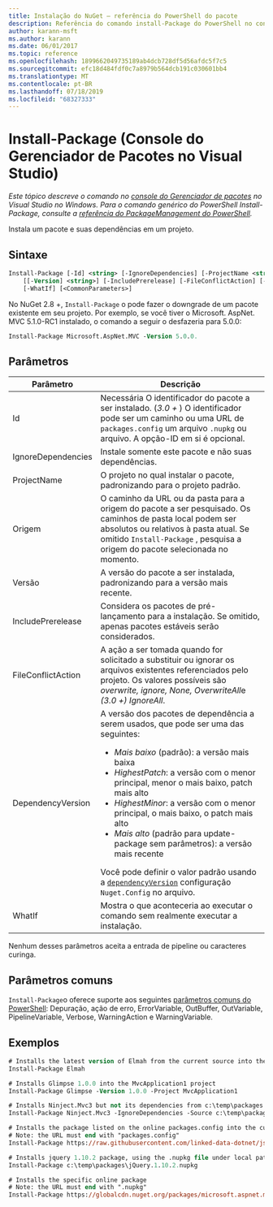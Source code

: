 ```yaml
---
title: Instalação do NuGet – referência do PowerShell do pacote
description: Referência do comando install-Package do PowerShell no console do Gerenciador de pacotes NuGet no Visual Studio.
author: karann-msft
ms.author: karann
ms.date: 06/01/2017
ms.topic: reference
ms.openlocfilehash: 1899662049735189ab4dcb728df5d56afdc5f7c5
ms.sourcegitcommit: efc18d484fdf0c7a8979b564dcb191c030601bb4
ms.translationtype: MT
ms.contentlocale: pt-BR
ms.lasthandoff: 07/18/2019
ms.locfileid: "68327333"
---
```

# <a name="install-package-package-manager-console-in-visual-studio"></a>Install-Package (Console do Gerenciador de Pacotes no Visual Studio)

*Este tópico descreve o comando no [console do Gerenciador de pacotes](../../consume-packages/install-use-packages-powershell.md) no Visual Studio no Windows. Para o comando genérico do PowerShell Install-Package, consulte a [referência do PackageManagement do PowerShell](/powershell/module/packagemanagement/?view=powershell-6).*

Instala um pacote e suas dependências em um projeto.

## <a name="syntax"></a>Sintaxe

```ps
Install-Package [-Id] <string> [-IgnoreDependencies] [-ProjectName <string>] [[-Source] <string>] 
    [[-Version] <string>] [-IncludePrerelease] [-FileConflictAction] [-DependencyVersion]
    [-WhatIf] [<CommonParameters>]
```

No NuGet 2.8 +, `Install-Package` o pode fazer o downgrade de um pacote existente em seu projeto. Por exemplo, se você tiver o Microsoft. AspNet. MVC 5.1.0-RC1 instalado, o comando a seguir o desfazeria para 5.0.0:

```ps
Install-Package Microsoft.AspNet.MVC -Version 5.0.0.
```

## <a name="parameters"></a>Parâmetros

| Parâmetro | Descrição |
| --- | --- |
| Id | Necessária O identificador do pacote a ser instalado. (*3.0 +* ) O identificador pode ser um caminho ou uma URL de `packages.config` um arquivo `.nupkg` ou arquivo. A opção-ID em si é opcional. |
| IgnoreDependencies | Instale somente este pacote e não suas dependências. |
| ProjectName | O projeto no qual instalar o pacote, padronizando para o projeto padrão. |
| Origem | O caminho da URL ou da pasta para a origem do pacote a ser pesquisado. Os caminhos de pasta local podem ser absolutos ou relativos à pasta atual. Se omitido `Install-Package` , pesquisa a origem do pacote selecionada no momento. |
| Versão | A versão do pacote a ser instalada, padronizando para a versão mais recente. |
| IncludePrerelease | Considera os pacotes de pré-lançamento para a instalação. Se omitido, apenas pacotes estáveis serão considerados. |
| FileConflictAction | A ação a ser tomada quando for solicitado a substituir ou ignorar os arquivos existentes referenciados pelo projeto. Os valores possíveis são *overwrite, ignore, None, OverwriteAll*e *(3.0 +)* *IgnoreAll*. |
| DependencyVersion | A versão dos pacotes de dependência a serem usados, que pode ser uma das seguintes:<br/><ul><li>*Mais baixo* (padrão): a versão mais baixa</li><li>*HighestPatch*: a versão com o menor principal, menor o mais baixo, patch mais alto</li><li>*HighestMinor*: a versão com o menor principal, o mais baixo, o patch mais alto</li><li>*Mais alto* (padrão para update-package sem parâmetros): a versão mais recente</li></ul>Você pode definir o valor padrão usando a [`dependencyVersion`](../nuget-config-file.md#config-section) configuração `Nuget.Config` no arquivo. |
| WhatIf | Mostra o que aconteceria ao executar o comando sem realmente executar a instalação. |

Nenhum desses parâmetros aceita a entrada de pipeline ou caracteres curinga.

## <a name="common-parameters"></a>Parâmetros comuns

`Install-Package`o oferece suporte aos seguintes [parâmetros comuns do PowerShell](http://go.microsoft.com/fwlink/?LinkID=113216): Depuração, ação de erro, ErrorVariable, OutBuffer, OutVariable, PipelineVariable, Verbose, WarningAction e WarningVariable.

## <a name="examples"></a>Exemplos

```ps
# Installs the latest version of Elmah from the current source into the default project
Install-Package Elmah

# Installs Glimpse 1.0.0 into the MvcApplication1 project
Install-Package Glimpse -Version 1.0.0 -Project MvcApplication1

# Installs Ninject.Mvc3 but not its dependencies from c:\temp\packages
Install-Package Ninject.Mvc3 -IgnoreDependencies -Source c:\temp\packages

# Installs the package listed on the online packages.config into the current project
# Note: the URL must end with "packages.config"
Install-Package https://raw.githubusercontent.com/linked-data-dotnet/json-ld.net/master/.nuget/packages.config

# Installs jquery 1.10.2 package, using the .nupkg file under local path of c:\temp\packages
Install-Package c:\temp\packages\jQuery.1.10.2.nupkg

# Installs the specific online package
# Note: the URL must end with ".nupkg"
Install-Package https://globalcdn.nuget.org/packages/microsoft.aspnet.mvc.5.2.3.nupkg
```
